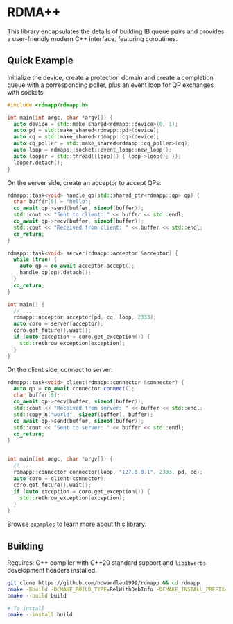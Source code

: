# RDMA++

This library encapsulates the details of building IB queue pairs and provides a user-friendly modern C++ interface, featuring coroutines.

## Quick Example

Initialize the device, create a protection domain and create a completion queue with a corresponding poller, plus an event loop for QP exchanges with sockets:

```cpp
#include <rdmapp/rdmapp.h>

int main(int argc, char *argv[]) {
  auto device = std::make_shared<rdmapp::device>(0, 1);
  auto pd = std::make_shared<rdmapp::pd>(device);
  auto cq = std::make_shared<rdmapp::cq>(device);
  auto cq_poller = std::make_shared<rdmapp::cq_poller>(cq);
  auto loop = rdmapp::socket::event_loop::new_loop();
  auto looper = std::thread([loop]() { loop->loop(); });
  looper.detach();
}
```

On the server side, create an acceptor to accept QPs:

```cpp
rdmapp::task<void> handle_qp(std::shared_ptr<rdmapp::qp> qp) {
  char buffer[6] = "hello";
  co_await qp->send(buffer, sizeof(buffer));
  std::cout << "Sent to client: " << buffer << std::endl;
  co_await qp->recv(buffer, sizeof(buffer));
  std::cout << "Received from client: " << buffer << std::endl;
  co_return;
}

rdmapp::task<void> server(rdmapp::acceptor &acceptor) {
  while (true) {
    auto qp = co_await acceptor.accept();
    handle_qp(qp).detach();
  }
  co_return;
}

int main() {
  // ...
  rdmapp::acceptor acceptor(pd, cq, loop, 2333);
  auto coro = server(acceptor);
  coro.get_future().wait();
  if (auto exception = coro.get_exception()) {
    std::rethrow_exception(exception);
  }
}
```

On the client side, connect to server:

```cpp
rdmapp::task<void> client(rdmapp::connector &connector) {
  auto qp = co_await connector.connect();
  char buffer[6];
  co_await qp->recv(buffer, sizeof(buffer));
  std::cout << "Received from server: " << buffer << std::endl;
  std::copy_n("world", sizeof(buffer), buffer);
  co_await qp->send(buffer, sizeof(buffer));
  std::cout << "Sent to server: " << buffer << std::endl;
  co_return;
}


int main(int argc, char *argv[]) {
  // ...
  rdmapp::connector connector(loop, "127.0.0.1", 2333, pd, cq);
  auto coro = client(connector);
  coro.get_future().wait();
  if (auto exception = coro.get_exception()) {
    std::rethrow_exception(exception);
  }
}
```

Browse [`examples`](/examples) to learn more about this library.

## Building

Requires: C++ compiler with C++20 standard support and `libibverbs` development headers installed.

```bash
git clone https://github.com/howardlau1999/rdmapp && cd rdmapp
cmake -Bbuild -DCMAKE_BUILD_TYPE=RelWithDebInfo -DCMAKE_INSTALL_PREFIX=$INSTALL_DIR .
cmake --build build

# To install
cmake --install build
```
